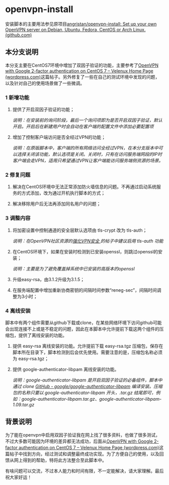 # openvpn-install

安装脚本的主要用法参见原项目[angristan/openvpn-install: Set up your own OpenVPN server on Debian, Ubuntu, Fedora, CentOS or Arch Linux. (github.com)](https://github.com/angristan/openvpn-install)

## 本分支说明

本分支主要在CentOS7环境中增加了双因子验证的功能，主要参考了[OpenVPN with Google 2-factor authentication on CentOS 7 – Velenux Home Page (wordpress.com)](https://velenux.wordpress.com/2019/03/12/openvpn-with-google-2-factor-authentication-on-centos-7/)这篇帖子。另外修复了一些在自己的测试环境中发现的问题，以及针对自己的使用场景做了一些微调。

### 1 新增功能

1. 提供了开启双因子验证的功能；
   
   *说明：在安装前的询问阶段，最后一个询问项即为是否开启双因子验证，默认开启。开启后在新建用户时会自动在客户端的配置文件中添加必要配置项*

2. 增加了控制客户端访问是否全经过VPN的功能；
   
   *说明：在原版脚本中，客户端的所有网络访问全经过VPN，在本分支版本中可以选择关闭该功能，默认选项是关闭。关闭时，只有在访问服务端网段的IP时客户端会走VPN，适用只希望通过VPN让客户端能访问服务端侧资源的场景。*



### 2 修复问题

1. 解决在CentOS环境中无法正常添加防火墙信息的问题。不再通过启动系统服务的方式添加，改为通过开机执行脚本的方式；

2. 解决移除用户后无法再添加同名用户的问题；



### 3 调整内容

1. 将加密设置中控制通道的安全层默认选项由 tls-crypt 改为 tls-auth；
   
   *说明：在OpenVPN社区资源的[强化VPN安全 ](https://openvpn.net/community-resources/hardening-openvpn-security/)的帖子中建议启用 tls-auth 功能*

2. 在CentOS环境下，如果在安装时检测到已安装openssl，则跳过openssl的安装；
   
   *说明：主要是为了避免覆盖掉系统中已安装的高版本的openssl*

3. 升级easy-rsa，由3.1.2升级为3.1.5；

4. 在服务端配置中增加重新协商密钥的间隔时间参数“reneg-sec”，间隔时间调整为3小时；



### 4 离线安装

脚本中有两个组件需要从github下载或clone，在某些网络环境下访问github可能会出现连接不上或是不稳定的问题，因此在本脚本中允许提前下载这两个组件的压缩包，提供了离线安装的功能。  

1. 提供 easy-rsa 离线安装的功能。允许提前下载 easy-rsa.tgz 压缩包，保存在脚本所在目录下，脚本检测到后会优先使用。需要注意的是，压缩包名称必须为 easy-rsa.tgz；

2. 提供 google-authenticator-libpam 离线安装的功能。  
   
   *说明：google-authenticator-libpam 是开启双因子验证的必备组件，脚本中通过 clone [GitHub - google/google-authenticator-libpam](https://github.com/google/google-authenticator-libpam) 编译安装。压缩包的名称只要以 google-authenticator-libpam 开头，.tar.gz 结尾即可，例如：google-authenticator-libpam.tar.gz、google-authenticator-libpam-1.09.tar.gz*



## 背景说明

为了能在openvpn中启用双因子验证我在网上找了很多资料，也做了很多测试，不过大多数可能因为环境的差异都无法成功，后面从[OpenVPN with Google 2-factor authentication on CentOS 7 – Velenux Home Page (wordpress.com)](https://velenux.wordpress.com/2019/03/12/openvpn-with-google-2-factor-authentication-on-centos-7/)这篇帖子中找到方向，经过测试和调整最终成功实现。为了方便自己的使用，以及回馈从网上得到的帮助，特将此方法整合至此脚本中。

有啥问题可以交流，不过本人能力和时间有限，不一定能解决，请大家理解。最后祝大家好运！
